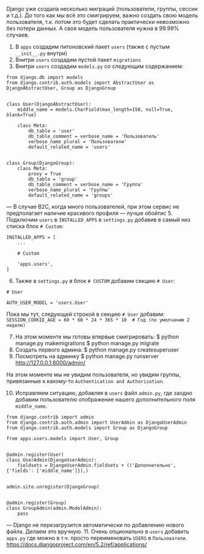 Django уже создала несколько миграций (пользователи, группы, сессии и т.д.).
До того как мы всё это смигрируем, важно создать свою модель пользователя, т.к. потом это будет сделать практически невозможно без потери данных. А своя модель пользователя нужна в 99.99% случаев.

1. В `apps` создадим питоновский пакет `users` (также с пустым `__init__.py` внутри)
2. Внитри `users` создадим пустой пакет `migrations`
3. Внитри `users` создадим `models.py` со следующим содержанием:
```
from django.db import models
from django.contrib.auth.models import AbstractUser as DjangoAbstractUser, Group as DjangoGroup


class User(DjangoAbstractUser):
    middle_name = models.CharField(max_length=150, null=True, blank=True)

    class Meta:
        db_table = 'user'
        db_table_comment = verbose_name = 'Пользователь'
        verbose_name_plural = 'Пользователи'
        default_related_name = 'users'


class Group(DjangoGroup):
    class Meta:
        proxy = True
        db_table = 'group'
        db_table_comment = verbose_name = 'Группа'
        verbose_name_plural = 'Группы'
        default_related_name = 'groups'
```
— В случае B2C, когда много пользователей, при этом сервис не предполагает наличие красивого профиля — лучше обойтис
5. Подключим `users` в `INSTALLED_APPS` в `settings.py` добавив в самый низ списка блок `# Custom`:
```
INSTALLED_APPS = [
    ...

    # Custom

    'apps.users',
]
```
6. Также в `settings.py` в блок `# CUSTOM` добавим секцию `# User`:
```
# User

AUTH_USER_MODEL = 'users.User'
```

Пока мы тут, следующей строкой в секцию `# User` добавим:  
`SESSION_COOKIE_AGE = 60 * 60 * 24 * 365 * 10  # Год (по умолчанию 2 недели)`

7. На этом моменте мы готовы впервые смигрировать:
    $ python manage.py makemigrations
    $ python manage.py migrate
8. Создать первого админа:
    $ python manage.py createsuperuser
9. Посмотреть на админку
    $ python manage.py runserver
    http://127.0.0.1:8000/admin/

На этом моменте мы не увидим пользователя, но увидим группы, привязанные к какому-то `Authentication and Authorization`. 

10. Исправляем ситуацию, добавляя в `users` файл `admin.py`, где заодно добавим пользователю отображение нашего дополнительного поля `middle_name`.

```
from django.contrib import admin
from django.contrib.auth.admin import UserAdmin as DjangoUserAdmin
from django.contrib.auth.models import Group as DjangoGroup

from apps.users.models import User, Group


@admin.register(User)
class UserAdmin(DjangoUserAdmin):
    fieldsets = DjangoUserAdmin.fieldsets + (('Дополнительно', {'fields': ['middle_name']}),)


admin.site.unregister(DjangoGroup)


@admin.register(Group)
class GroupAdmin(admin.ModelAdmin):
    pass
```
— Django не перезагрузится автоматически по добавлению нового файла. Делаем это вручную.
11. Очень опционально в `users` добавить `apps.py` где можно в т.ч. просто переименовать `USERS` в `Пользователи`.
    https://docs.djangoproject.com/en/5.2/ref/applications/